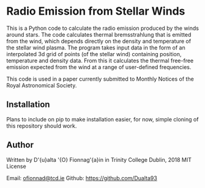 # Radio Emission from Stellar Winds

This is a Python code to calculate the radio emission produced by the winds around stars. The code calculates thermal bremsstrahlung that is emitted from the wind, which depends directly on the density and temperature of the stellar wind plasma. The program takes input data in the form of an interpolated 3d grid of points (of the stellar wind) containing position, temperature and density data. From this it calculates the thermal free-free emission expected from the wind at a range of user-defined frequencies. 

This code is used in a paper currently submitted to Monthly Notices of the Royal Astronomical Society. 


## Installation
Plans to include on pip to make installation easier, for now, simple cloning of this repository should work.

## Author
Written by D\'{u}alta \'{O} Fionnag\'{a}in in Trinity College Dublin, 2018
MIT License

Email: ofionnad@tcd.ie
Github: https://github.com/Dualta93
